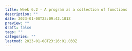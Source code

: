 ```yaml
---
title: Week 6.2 - A program as a collection of functions
description: ""
date: 2023-01-08T23:09:42.101Z
preview: ""
draft: false
tags: ""
categories: ""
lastmod: 2023-01-08T23:26:01.033Z
---
```

